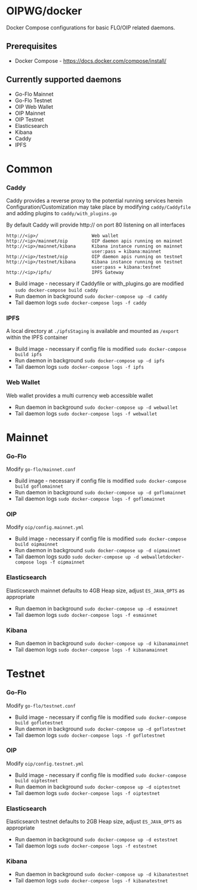 # OIPWG/docker

Docker Compose configurations for basic FLO/OIP related daemons.


## Prerequisites
- Docker Compose - https://docs.docker.com/compose/install/


## Currently supported daemons
- Go-Flo Mainnet
- Go-Flo Testnet
- OIP Web Wallet
- OIP Mainnet
- OIP Testnet
- Elasticsearch
- Kibana
- Caddy
- IPFS

# Common


### Caddy
Caddy provides a reverse proxy to the potential running services herein  
Configuration/Customization may take place by modifying `caddy/Caddyfile` and adding plugins to `caddy/with_plugins.go`

By default Caddy will provide http:// on port 80 listening on all interfaces

```
http://<ip>/                    Web wallet
http://<ip>/mainnet/oip         OIP daemon apis running on mainnet
http://<ip>/mainnet/kibana      Kibana instance running on mainnet
                                user:pass = kibana:mainnet
http://<ip>/testnet/oip         OIP daemon apis running on testnet
http://<ip>/testnet/kibana      Kibana instance running on testnet
                                user:pass = kibana:testnet
http://<ip>/ipfs/               IPFS Gateway
```

- Build image - necessary if Caddyfile or with_plugins.go are modified `sudo docker-compose build caddy`
- Run daemon in background `sudo docker-compose up -d caddy`
- Tail daemon logs `sudo docker-compose logs -f caddy`



### IPFS
A local directory at `./ipfsStaging` is available and mounted as `/export` within the IPFS container

- Build image - necessary if config file is modified `sudo docker-compose build ipfs`
- Run daemon in background `sudo docker-compose up -d ipfs`
- Tail daemon logs `sudo docker-compose logs -f ipfs`


### Web Wallet
Web wallet provides a multi currency web accessible wallet

- Run daemon in background `sudo docker-compose up -d webwallet`
- Tail daemon logs `sudo docker-compose logs -f webwallet`



# Mainnet


### Go-Flo
Modify `go-flo/mainnet.conf`

- Build image - necessary if config file is modified `sudo docker-compose build goflomainnet`
- Run daemon in background `sudo docker-compose up -d goflomainnet`
- Tail daemon logs `sudo docker-compose logs -f goflomainnet`


### OIP
Modify `oip/config.mainnet.yml`

- Build image - necessary if config file is modified `sudo docker-compose build oipmainnet`
- Run daemon in background `sudo docker-compose up -d oipmainnet`
- Tail daemon logs sudo `sudo docker-compose up -d webwalletdocker-compose logs -f oipmainnet`


### Elasticsearch
Elasticsearch mainnet defaults to 4GB Heap size, adjust `ES_JAVA_OPTS` as appropriate

- Run daemon in background `sudo docker-compose up -d esmainnet`
- Tail daemon logs `sudo docker-compose logs -f esmainnet`


### Kibana

- Run daemon in background `sudo docker-compose up -d kibanamainnet`
- Tail daemon logs `sudo docker-compose logs -f kibanamainnet`



# Testnet


### Go-Flo
Modify `go-flo/testnet.conf`

- Build image - necessary if config file is modified `sudo docker-compose build goflotestnet`
- Run daemon in background `sudo docker-compose up -d goflotestnet`
- Tail daemon logs `sudo docker-compose logs -f goflotestnet`


### OIP
Modify `oip/config.testnet.yml`

- Build image - necessary if config file is modified `sudo docker-compose build oiptestnet`
- Run daemon in background `sudo docker-compose up -d oiptestnet`
- Tail daemon logs `sudo docker-compose logs -f oiptestnet`


### Elasticsearch
Elasticsearch testnet defaults to 2GB Heap size, adjust `ES_JAVA_OPTS` as appropriate

- Run daemon in background `sudo docker-compose up -d estestnet`
- Tail daemon logs `sudo docker-compose logs -f estestnet`


### Kibana

- Run daemon in background `sudo docker-compose up -d kibanatestnet`
- Tail daemon logs `sudo docker-compose logs -f kibanatestnet`

